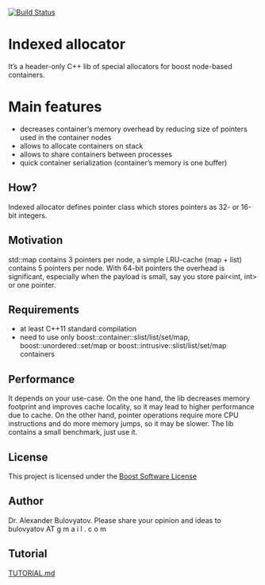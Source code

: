 [![Build Status](https://travis-ci.com/mrshurik/indexed-allocator.svg?branch=master)](https://travis-ci.com/mrshurik/indexed-allocator)

# Indexed allocator
It’s a header-only C++ lib of special allocators for boost node-based containers.

# Main features
- decreases container’s memory overhead by reducing size of pointers used in the container nodes
- allows to allocate containers on stack
- allows to share containers between processes
- quick container serialization (container’s memory is one buffer)

## How?
Indexed allocator defines pointer class which stores pointers as 32- or 16-bit integers.

## Motivation
std::map contains 3 pointers per node, a simple LRU-cache (map + list) contains 5 pointers per node. With 64-bit pointers the overhead is significant, especially when the payload is small, say you store pair<int, int> or one pointer.

## Requirements
- at least C++11 standard compilation 
- need to use only boost::container::slist/list/set/map, boost::unordered::set/map or boost::intrusive::slist/list/set/map containers

## Performance
It depends on your use-case. On the one hand, the lib decreases memory footprint and improves cache locality, so it may lead to higher performance due to cache. On the other hand, pointer operations require more CPU instructions and do more memory jumps, so it may be slower. The lib contains a small benchmark, just use it.

## License
This project is licensed under the [Boost Software License](LICENSE_1_0.txt)

## Author
Dr. Alexander Bulovyatov. Please share your opinion and ideas to bulovyatov AT g m a i l . c o m

## Tutorial
[TUTORIAL.md](TUTORIAL.md)
